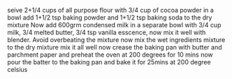 seive 2+1/4 cups of all purpose flour with 3/4 cup of cocoa powder in a bowl
add 1+1/2 tsp baking powder and 1+1/2 tsp baking soda to the dry mixture Now add 600grm condensed milk in a separate bowl with 3/4 cup milk, 3/4 melted butter, 3/4 tsp vanilla esscence, now mix it well with blender. Avoid overbeating the mixture 
now mix the wet ingredients mixture to the dry mixture 
mix it all well 
now crease the baking pan with butter and parchment paper and preheat the oven at 200 degrees for 10 mins 
now pour the batter to the baking pan and bake it for 25mins at 200 degree celsius 